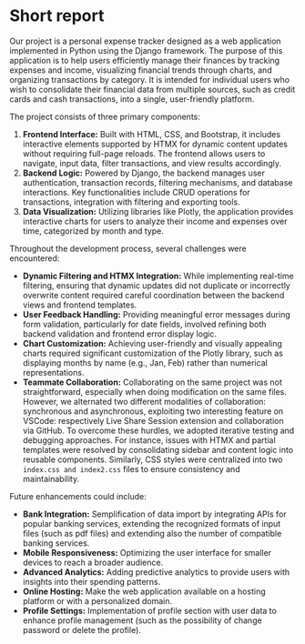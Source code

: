 # Short report

Our project is a personal expense tracker designed as a web application implemented in Python using the Django framework. The purpose of this application is to help users efficiently manage their finances by tracking expenses and income, visualizing financial trends through charts, and organizing transactions by category. It is intended for individual users who wish to consolidate their financial data from multiple sources, such as credit cards and cash transactions, into a single, user-friendly platform.

The project consists of three primary components:
1. **Frontend Interface:** Built with HTML, CSS, and Bootstrap, it includes interactive elements supported by HTMX for dynamic content updates without requiring full-page reloads. The frontend allows users to navigate, input data, filter transactions, and view results accordingly.
2. **Backend Logic:** Powered by Django, the backend manages user authentication, transaction records, filtering mechanisms, and database interactions. Key functionalities include CRUD operations for transactions, integration with filtering and exporting tools.
3. **Data Visualization:** Utilizing libraries like Plotly, the application provides interactive charts for users to analyze their income and expenses over time, categorized by month and type.

Throughout the development process, several challenges were encountered:
- **Dynamic Filtering and HTMX Integration:** While implementing real-time filtering, ensuring that dynamic updates did not duplicate or incorrectly overwrite content required careful coordination between the backend views and frontend templates.
- **User Feedback Handling:** Providing meaningful error messages during form validation, particularly for date fields, involved refining both backend validation and frontend error display logic.
- **Chart Customization:** Achieving user-friendly and visually appealing charts required significant customization of the Plotly library, such as displaying months by name (e.g., Jan, Feb) rather than numerical representations.
- **Teammate Collaboration:** Collaborating on the same project was not straightforward, especially when doing modification on the same files. However, we alternated two different modalities of collaboration: synchronous and asynchronous, exploiting two interesting feature on VSCode: respectively Live Share Session extension and collaboration via GitHub.
To overcome these hurdles, we adopted iterative testing and debugging approaches. For instance, issues with HTMX and partial templates were resolved by consolidating sidebar and content logic into reusable components. Similarly, CSS styles were centralized into two `index.css and index2.css` files to ensure consistency and maintainability.

Future enhancements could include:
- **Bank Integration:** Semplification of data import by integrating APIs for popular banking services, extending the recognized formats of input files (such as pdf files) and extending also the number of compatible banking services.
- **Mobile Responsiveness:** Optimizing the user interface for smaller devices to reach a broader audience.
- **Advanced Analytics:** Adding predictive analytics to provide users with insights into their spending patterns.
- **Online Hosting:** Make the web application available on a hosting platform or with a personalized domain.
- **Profile Settings:** Implementation of profile section with user data to enhance profile management (such as the possibility of change password or delete the profile).


